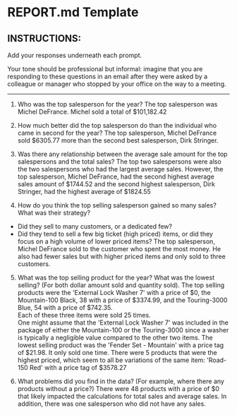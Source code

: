 # REPORT.md Template

## INSTRUCTIONS:

Add your responses underneath each prompt. 

Your tone should be professional but informal: imagine that you are responding to these questions in an email after they were asked by a colleague or manager who stopped by your office on the way to a meeting.

---

1. Who was the top salesperson for the year?
The top salesperson was Michel DeFrance.  Michel sold a total of $101,182.42

2. How much better did the top salesperson do than the individual who came in second for the year?
The top salesperson, Michel DeFrance sold $6305.77 more than the second best salesperson, Dirk Stringer. 

3. Was there any relationship between the average sale amount for the top salespersons and the total sales?
The top two salespersons were also the two salespersons who had the largest average sales.  However, the top salesperson, Michel DeFrance, had the second highest average sales amount of $1744.52 and the second highest salesperson, Dirk Stringer, had the highest average of $1824.55

4. How do you think the top selling salesperson gained so many sales? What was their strategy?

- Did they sell to many customers, or a dedicated few?
- Did they tend to sell a few big ticket (high priced) items, or did they focus on a high volume of lower priced items?
The top salesperson, Michel DeFrance sold to the customer who spent the most money.  He also had fewer sales but with higher priced items and only sold to three customers.  
 
5. What was the top selling product for the year? What was the lowest selling? (For both dollar amount sold and quantity sold).
The top selling products were the 'External Lock Washer 7' with a price of $0, the Mountain-100 Black, 38 with a price of $3374.99, and the Touring-3000 Blue, 54 with a price of $742.35.  
Each of these three items were sold 25 times.  
One might assume that the 'External Lock Washer 7' was included in the package of either the Mountain-100 or the Touring-3000 since a washer is typically a negligible value compared to the other two items. 
The lowest selling product was the 'Fender Set - Mountain' with a price tag of $21.98.  It only sold one time. 
There were 5 products that were the highest priced, which seem to all be variations of the same item: 'Road-150 Red' with a price tag of $3578.27
 

6. What problems did you find in the data? (For example, where there any products without a price?)
There were 48 products with a price of $0 that likely impacted the calculations for total sales and average sales.  In addition, there was one salesperson who did not have any sales.  